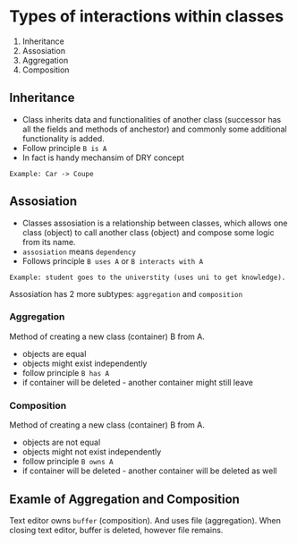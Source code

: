 
# Types of interactions within classes
1. Inheritance
2. Assosiation
3. Aggregation
4. Composition

## Inheritance
- Class inherits data and functionalities of another class (successor has all the fields and methods of anchestor) and commonly some additional functionality is added. 
- Follow principle `B is A`
- In fact is handy mechansim of DRY concept
```text
Example: Car -> Coupe
```

## Assosiation
- Classes assosiation is a relationship between classes, which allows one class (object) to call another class (object) and compose some logic from its name.
- `assosiation` means `dependency`
- Follows principle `B uses A` or `B interacts with A`
```text
Example: student goes to the universtity (uses uni to get knowledge).
```
Assosiation has 2 more subtypes: `aggregation` and `composition`
### Aggregation
Method of creating a new class (container) B from A.
- objects are equal
- objects might exist independently
- follow principle `B has A`
- if container will be deleted - another container might still leave

### Composition
Method of creating a new class (container) B from A.
- objects are not equal
- objects might not exist independently
- follow principle `B owns A`
- if container will be deleted - another container will be deleted as well


## Examle of Aggregation and Composition
Text editor owns `buffer` (composition). And uses file (aggregation). When closing text editor, buffer is deleted, however file remains.